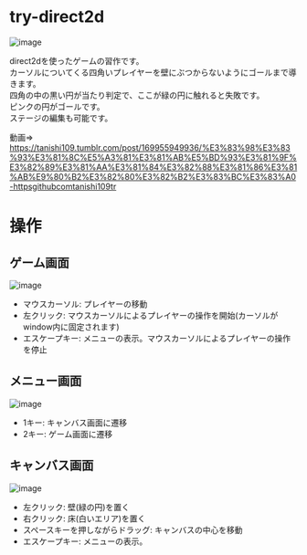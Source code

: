 # try-direct2d

![image](https://user-images.githubusercontent.com/5266152/35228246-99cd2ba6-ffd3-11e7-9083-332dddd7dff5.png)

direct2dを使ったゲームの習作です。  
カーソルについてくる四角いプレイヤーを壁にぶつからないようにゴールまで導きます。  
四角の中の黒い円が当たり判定で、ここが緑の円に触れると失敗です。  
ピンクの円がゴールです。  
ステージの編集も可能です。

動画=> https://tanishi109.tumblr.com/post/169955949936/%E3%83%98%E3%83%93%E3%81%8C%E5%A3%81%E3%81%AB%E5%BD%93%E3%81%9F%E3%82%89%E3%81%AA%E3%81%84%E3%82%88%E3%81%86%E3%81%AB%E9%80%B2%E3%82%80%E3%82%B2%E3%83%BC%E3%83%A0-httpsgithubcomtanishi109tr

# 操作

## ゲーム画面

![image](https://user-images.githubusercontent.com/5266152/35228246-99cd2ba6-ffd3-11e7-9083-332dddd7dff5.png)

- マウスカーソル: プレイヤーの移動
- 左クリック: マウスカーソルによるプレイヤーの操作を開始(カーソルがwindow内に固定されます)
- エスケープキー: メニューの表示。マウスカーソルによるプレイヤーの操作を停止

## メニュー画面

![image](https://user-images.githubusercontent.com/5266152/35228248-99fbbf3e-ffd3-11e7-8d5e-b4c0125abf9b.png)

- 1キー: キャンバス画面に遷移
- 2キー: ゲーム画面に遷移

## キャンバス画面

![image](https://user-images.githubusercontent.com/5266152/35228249-9a23c7ea-ffd3-11e7-81d0-168d3d7786a5.png)

- 左クリック: 壁(緑の円)を置く
- 右クリック: 床(白いエリア)を置く
- スペースキーを押しながらドラッグ: キャンバスの中心を移動
- エスケープキー: メニューの表示。
